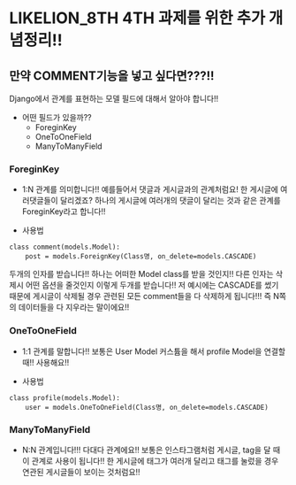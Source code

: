 # LIKELION_8TH 4TH 과제를 위한 추가 개념정리!!

## 만약 COMMENT기능을 넣고 싶다면???!!
Django에서 관계를 표현하는 모델 필드에 대해서 알아야 합니다!!

 - 어떤 필드가 있을까??
    - ForeginKey
    - OneToOneField
    - ManyToManyField

### ForeginKey
- 1:N 관계를 의미합니다!! 예를들어서 댓글과 게시글과의 관계처럼요! 한 게시글에 여러댓글들이 달리겠죠? 하나의 게시글에 여러개의 댓글이 달리는 것과 같은 관계를 ForeginKey라고 합니다!!

- 사용법  
```
class comment(models.Model):
    post = models.ForeignKey(Class명, on_delete=models.CASCADE)
```
두개의 인자를 받습니다!! 하나는 어떠한 Model class를 받을 것인지!! 다른 인자는 삭제시 어떤 옵션을 줄것인지 이렇게 두개를 받습니다!! 저 예시에는 CASCADE를 썼기 때문에 게시글이 삭제될 경우 관련된 모든 comment들을 다 삭제하게 됩니다!!! 즉 N쪽의 데이터들을 다 지우라는 말이에요!!
    
### OneToOneField
- 1:1 관계를 말합니다!! 보통은 User Model 커스튬을 해서 profile Model을 연결할 때!! 사용해요!!

- 사용법  
```
class profile(models.Model):
    user = models.OneToOneField(Class명, on_delete=models.CASCADE)
```

### ManyToManyField
- N:N 관계입니다!!! 다대다 관계에요!! 보통은 인스타그램처럼 게시글, tag을 달 때 이 관계로 사용이 됩니다!! 한 게시글에 태그가 여러개 달리고 태그를 눌렀을 경우 연관된 게시글들이 보이는 것처럼요!!
